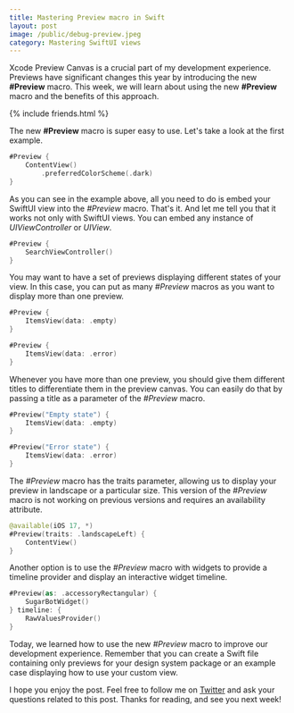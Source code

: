 ```yaml
---
title: Mastering Preview macro in Swift
layout: post
image: /public/debug-preview.jpeg
category: Mastering SwiftUI views
---
```


Xcode Preview Canvas is a crucial part of my development experience. Previews have significant changes this year by introducing the new **#Preview** macro. This week, we will learn about using the new **#Preview** macro and the benefits of this approach.

{% include friends.html %}

The new **#Preview** macro is super easy to use. Let's take a look at the first example.

```swift
#Preview {
    ContentView()
        .preferredColorScheme(.dark)
}
```

As you can see in the example above, all you need to do is embed your SwiftUI view into the *#Preview* macro. That's it. And let me tell you that it works not only with SwiftUI views. You can embed any instance of *UIViewController* or *UIView*.

```swift
#Preview {
    SearchViewController()
}
```

You may want to have a set of previews displaying different states of your view. In this case, you can put as many *#Preview* macros as you want to display more than one preview.

```swift
#Preview {
    ItemsView(data: .empty)
}

#Preview {
    ItemsView(data: .error)
}
```

Whenever you have more than one preview, you should give them different titles to differentiate them in the preview canvas. You can easily do that by passing a title as a parameter of the *#Preview* macro.

```swift
#Preview("Empty state") {
    ItemsView(data: .empty)
}

#Preview("Error state") {
    ItemsView(data: .error)
}
```

The *#Preview* macro has the traits parameter, allowing us to display your preview in landscape or a particular size. This version of the *#Preview* macro is not working on previous versions and requires an availability attribute.

```swift
@available(iOS 17, *)
#Preview(traits: .landscapeLeft) {
    ContentView()
}
```

Another option is to use the *#Preview* macro with widgets to provide a timeline provider and display an interactive widget timeline.

```swift
#Preview(as: .accessoryRectangular) {
    SugarBotWidget()
} timeline: {
    RawValuesProvider()
}
```

Today, we learned how to use the new *#Preview* macro to improve our development experience. Remember that you can create a Swift file containing only previews for your design system package or an example case displaying how to use your custom view.

I hope you enjoy the post. Feel free to follow me on [Twitter](https://twitter.com/mecid) and ask your questions related to this post. Thanks for reading, and see you next week!

